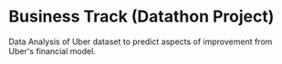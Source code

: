 # Business Track (Datathon Project)
 Data Analysis of Uber dataset to predict aspects of improvement from Uber's financial model.
